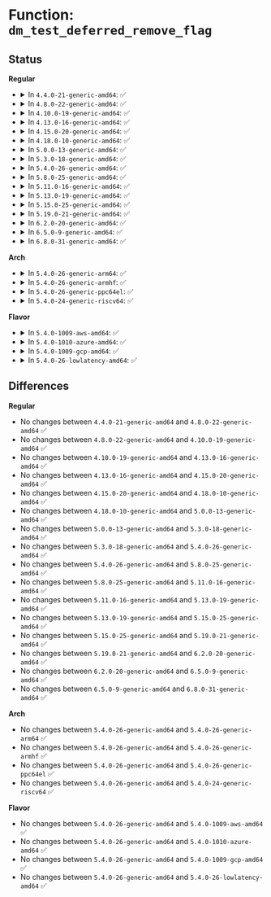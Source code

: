 # Function: <code>dm_test_deferred_remove_flag</code>

## Status
<b>Regular</b>
<ul>
<li>
<details>
<summary>In <code>4.4.0-21-generic-amd64</code>: ✅</summary>

```c
int dm_test_deferred_remove_flag(struct mapped_device * md)
```

```json
{
  "name": "dm_test_deferred_remove_flag",
  "collision_type": "Unique Global",
  "inline_type": "No",
  "funcs": [
    {
      "addr": 18446744071585810896,
      "name": "dm_test_deferred_remove_flag",
      "external": true,
      "loc": "drivers/md/dm.c:3467",
      "file": "drivers/md/dm.c",
      "inline": "seen, unknown",
      "caller_inline": [],
      "caller_func": [
        "drivers/md/dm-ioctl.c:__dev_status"
      ]
    }
  ],
  "symbols": [
    {
      "addr": 18446744071585810896,
      "name": "dm_test_deferred_remove_flag",
      "section": ".text",
      "bind": "STB_GLOBAL",
      "size": 25
    }
  ]
}
```
</details>
</li>
<li>
<details>
<summary>In <code>4.8.0-22-generic-amd64</code>: ✅</summary>

```c
int dm_test_deferred_remove_flag(struct mapped_device * md)
```

```json
{
  "name": "dm_test_deferred_remove_flag",
  "collision_type": "Unique Global",
  "inline_type": "No",
  "funcs": [
    {
      "addr": 18446744071586204544,
      "name": "dm_test_deferred_remove_flag",
      "external": true,
      "loc": "drivers/md/dm.c:2470",
      "file": "drivers/md/dm.c",
      "inline": "seen, unknown",
      "caller_inline": [],
      "caller_func": [
        "drivers/md/dm-ioctl.c:__dev_status"
      ]
    }
  ],
  "symbols": [
    {
      "addr": 18446744071586204544,
      "name": "dm_test_deferred_remove_flag",
      "section": ".text",
      "bind": "STB_GLOBAL",
      "size": 25
    }
  ]
}
```
</details>
</li>
<li>
<details>
<summary>In <code>4.10.0-19-generic-amd64</code>: ✅</summary>

```c
int dm_test_deferred_remove_flag(struct mapped_device * md)
```

```json
{
  "name": "dm_test_deferred_remove_flag",
  "collision_type": "Unique Global",
  "inline_type": "No",
  "funcs": [
    {
      "addr": 18446744071586409008,
      "name": "dm_test_deferred_remove_flag",
      "external": true,
      "loc": "drivers/md/dm.c:2530",
      "file": "drivers/md/dm.c",
      "inline": "seen, unknown",
      "caller_inline": [],
      "caller_func": [
        "drivers/md/dm-ioctl.c:__dev_status"
      ]
    }
  ],
  "symbols": [
    {
      "addr": 18446744071586409008,
      "name": "dm_test_deferred_remove_flag",
      "section": ".text",
      "bind": "STB_GLOBAL",
      "size": 25
    }
  ]
}
```
</details>
</li>
<li>
<details>
<summary>In <code>4.13.0-16-generic-amd64</code>: ✅</summary>

```c
int dm_test_deferred_remove_flag(struct mapped_device * md)
```

```json
{
  "name": "dm_test_deferred_remove_flag",
  "collision_type": "Unique Global",
  "inline_type": "No",
  "funcs": [
    {
      "addr": 18446744071586512480,
      "name": "dm_test_deferred_remove_flag",
      "external": true,
      "loc": "drivers/md/dm.c:2742",
      "file": "drivers/md/dm.c",
      "inline": "seen, unknown",
      "caller_inline": [],
      "caller_func": [
        "drivers/md/dm-ioctl.c:__dev_status"
      ]
    }
  ],
  "symbols": [
    {
      "addr": 18446744071586512480,
      "name": "dm_test_deferred_remove_flag",
      "section": ".text",
      "bind": "STB_GLOBAL",
      "size": 25
    }
  ]
}
```
</details>
</li>
<li>
<details>
<summary>In <code>4.15.0-20-generic-amd64</code>: ✅</summary>

```c
int dm_test_deferred_remove_flag(struct mapped_device * md)
```

```json
{
  "name": "dm_test_deferred_remove_flag",
  "collision_type": "Unique Global",
  "inline_type": "No",
  "funcs": [
    {
      "addr": 18446744071586979904,
      "name": "dm_test_deferred_remove_flag",
      "external": true,
      "loc": "drivers/md/dm.c:2721",
      "file": "drivers/md/dm.c",
      "inline": "seen, unknown",
      "caller_inline": [],
      "caller_func": [
        "drivers/md/dm-ioctl.c:__dev_status"
      ]
    }
  ],
  "symbols": [
    {
      "addr": 18446744071586979904,
      "name": "dm_test_deferred_remove_flag",
      "section": ".text",
      "bind": "STB_GLOBAL",
      "size": 22
    }
  ]
}
```
</details>
</li>
<li>
<details>
<summary>In <code>4.18.0-10-generic-amd64</code>: ✅</summary>

```c
int dm_test_deferred_remove_flag(struct mapped_device * md)
```

```json
{
  "name": "dm_test_deferred_remove_flag",
  "collision_type": "Unique Global",
  "inline_type": "No",
  "funcs": [
    {
      "addr": 18446744071587276704,
      "name": "dm_test_deferred_remove_flag",
      "external": true,
      "loc": "drivers/md/dm.c:2910",
      "file": "drivers/md/dm.c",
      "inline": "seen, unknown",
      "caller_inline": [],
      "caller_func": [
        "drivers/md/dm-ioctl.c:__dev_status"
      ]
    }
  ],
  "symbols": [
    {
      "addr": 18446744071587276704,
      "name": "dm_test_deferred_remove_flag",
      "section": ".text",
      "bind": "STB_GLOBAL",
      "size": 22
    }
  ]
}
```
</details>
</li>
<li>
<details>
<summary>In <code>5.0.0-13-generic-amd64</code>: ✅</summary>

```c
int dm_test_deferred_remove_flag(struct mapped_device * md)
```

```json
{
  "name": "dm_test_deferred_remove_flag",
  "collision_type": "Unique Global",
  "inline_type": "No",
  "funcs": [
    {
      "addr": 18446744071587456928,
      "name": "dm_test_deferred_remove_flag",
      "external": true,
      "loc": "drivers/md/dm.c:2933",
      "file": "drivers/md/dm.c",
      "inline": "seen, unknown",
      "caller_inline": [],
      "caller_func": [
        "drivers/md/dm-ioctl.c:__dev_status"
      ]
    }
  ],
  "symbols": [
    {
      "addr": 18446744071587456928,
      "name": "dm_test_deferred_remove_flag",
      "section": ".text",
      "bind": "STB_GLOBAL",
      "size": 22
    }
  ]
}
```
</details>
</li>
<li>
<details>
<summary>In <code>5.3.0-18-generic-amd64</code>: ✅</summary>

```c
int dm_test_deferred_remove_flag(struct mapped_device * md)
```

```json
{
  "name": "dm_test_deferred_remove_flag",
  "collision_type": "Unique Global",
  "inline_type": "No",
  "funcs": [
    {
      "addr": 18446744071587730272,
      "name": "dm_test_deferred_remove_flag",
      "external": true,
      "loc": "drivers/md/dm.c:2964",
      "file": "drivers/md/dm.c",
      "inline": "seen, unknown",
      "caller_inline": [],
      "caller_func": [
        "drivers/md/dm-ioctl.c:__dev_status"
      ]
    }
  ],
  "symbols": [
    {
      "addr": 18446744071587730272,
      "name": "dm_test_deferred_remove_flag",
      "section": ".text",
      "bind": "STB_GLOBAL",
      "size": 22
    }
  ]
}
```
</details>
</li>
<li>
<details>
<summary>In <code>5.4.0-26-generic-amd64</code>: ✅</summary>

```c
int dm_test_deferred_remove_flag(struct mapped_device * md)
```

```json
{
  "name": "dm_test_deferred_remove_flag",
  "collision_type": "Unique Global",
  "inline_type": "No",
  "funcs": [
    {
      "addr": 18446744071587934624,
      "name": "dm_test_deferred_remove_flag",
      "external": true,
      "loc": "drivers/md/dm.c:2969",
      "file": "drivers/md/dm.c",
      "inline": "seen, unknown",
      "caller_inline": [],
      "caller_func": [
        "drivers/md/dm-ioctl.c:__dev_status"
      ]
    }
  ],
  "symbols": [
    {
      "addr": 18446744071587934624,
      "name": "dm_test_deferred_remove_flag",
      "section": ".text",
      "bind": "STB_GLOBAL",
      "size": 22
    }
  ]
}
```
</details>
</li>
<li>
<details>
<summary>In <code>5.8.0-25-generic-amd64</code>: ✅</summary>

```c
int dm_test_deferred_remove_flag(struct mapped_device * md)
```

```json
{
  "name": "dm_test_deferred_remove_flag",
  "collision_type": "Unique Global",
  "inline_type": "No",
  "funcs": [
    {
      "addr": 18446744071588787056,
      "name": "dm_test_deferred_remove_flag",
      "external": true,
      "loc": "drivers/md/dm.c:3026",
      "file": "drivers/md/dm.c",
      "inline": "seen, unknown",
      "caller_inline": [],
      "caller_func": [
        "drivers/md/dm-ioctl.c:__dev_status"
      ]
    }
  ],
  "symbols": [
    {
      "addr": 18446744071588787056,
      "name": "dm_test_deferred_remove_flag",
      "section": ".text",
      "bind": "STB_GLOBAL",
      "size": 22
    }
  ]
}
```
</details>
</li>
<li>
<details>
<summary>In <code>5.11.0-16-generic-amd64</code>: ✅</summary>

```c
int dm_test_deferred_remove_flag(struct mapped_device * md)
```

```json
{
  "name": "dm_test_deferred_remove_flag",
  "collision_type": "Unique Global",
  "inline_type": "No",
  "funcs": [
    {
      "addr": 18446744071588805520,
      "name": "dm_test_deferred_remove_flag",
      "external": true,
      "loc": "drivers/md/dm.c:2873",
      "file": "drivers/md/dm.c",
      "inline": "seen, unknown",
      "caller_inline": [],
      "caller_func": [
        "drivers/md/dm-ioctl.c:__dev_status"
      ]
    }
  ],
  "symbols": [
    {
      "addr": 18446744071588805520,
      "name": "dm_test_deferred_remove_flag",
      "section": ".text",
      "bind": "STB_GLOBAL",
      "size": 22
    }
  ]
}
```
</details>
</li>
<li>
<details>
<summary>In <code>5.13.0-19-generic-amd64</code>: ✅</summary>

```c
int dm_test_deferred_remove_flag(struct mapped_device * md)
```

```json
{
  "name": "dm_test_deferred_remove_flag",
  "collision_type": "Unique Global",
  "inline_type": "No",
  "funcs": [
    {
      "addr": 18446744071588691216,
      "name": "dm_test_deferred_remove_flag",
      "external": true,
      "loc": "drivers/md/dm.c:2892",
      "file": "drivers/md/dm.c",
      "inline": "seen, unknown",
      "caller_inline": [],
      "caller_func": [
        "drivers/md/dm-ioctl.c:__dev_status"
      ]
    }
  ],
  "symbols": [
    {
      "addr": 18446744071588691216,
      "name": "dm_test_deferred_remove_flag",
      "section": ".text",
      "bind": "STB_GLOBAL",
      "size": 22
    }
  ]
}
```
</details>
</li>
<li>
<details>
<summary>In <code>5.15.0-25-generic-amd64</code>: ✅</summary>

```c
int dm_test_deferred_remove_flag(struct mapped_device * md)
```

```json
{
  "name": "dm_test_deferred_remove_flag",
  "collision_type": "Unique Global",
  "inline_type": "No",
  "funcs": [
    {
      "addr": 18446744071589379264,
      "name": "dm_test_deferred_remove_flag",
      "external": true,
      "loc": "drivers/md/dm.c:2781",
      "file": "drivers/md/dm.c",
      "inline": "seen, unknown",
      "caller_inline": [],
      "caller_func": [
        "drivers/md/dm-ioctl.c:__dev_status"
      ]
    }
  ],
  "symbols": [
    {
      "addr": 18446744071589379264,
      "name": "dm_test_deferred_remove_flag",
      "section": ".text",
      "bind": "STB_GLOBAL",
      "size": 22
    }
  ]
}
```
</details>
</li>
<li>
<details>
<summary>In <code>5.19.0-21-generic-amd64</code>: ✅</summary>

```c
int dm_test_deferred_remove_flag(struct mapped_device * md)
```

```json
{
  "name": "dm_test_deferred_remove_flag",
  "collision_type": "Unique Global",
  "inline_type": "No",
  "funcs": [
    {
      "addr": 18446744071590855088,
      "name": "dm_test_deferred_remove_flag",
      "external": true,
      "loc": "drivers/md/dm.c:2962",
      "file": "drivers/md/dm.c",
      "inline": "seen, unknown",
      "caller_inline": [],
      "caller_func": [
        "drivers/md/dm-ioctl.c:__dev_status"
      ]
    }
  ],
  "symbols": [
    {
      "addr": 18446744071590855088,
      "name": "dm_test_deferred_remove_flag",
      "section": ".text",
      "bind": "STB_GLOBAL",
      "size": 28
    }
  ]
}
```
</details>
</li>
<li>
<details>
<summary>In <code>6.2.0-20-generic-amd64</code>: ✅</summary>

```c
int dm_test_deferred_remove_flag(struct mapped_device * md)
```

```json
{
  "name": "dm_test_deferred_remove_flag",
  "collision_type": "Unique Global",
  "inline_type": "No",
  "funcs": [
    {
      "addr": 18446744071592546736,
      "name": "dm_test_deferred_remove_flag",
      "external": true,
      "loc": "drivers/md/dm.c:3067",
      "file": "drivers/md/dm.c",
      "inline": "seen, unknown",
      "caller_inline": [],
      "caller_func": [
        "drivers/md/dm-ioctl.c:__dev_status"
      ]
    }
  ],
  "symbols": [
    {
      "addr": 18446744071592546736,
      "name": "dm_test_deferred_remove_flag",
      "section": ".text",
      "bind": "STB_GLOBAL",
      "size": 28
    }
  ]
}
```
</details>
</li>
<li>
<details>
<summary>In <code>6.5.0-9-generic-amd64</code>: ✅</summary>

```c
int dm_test_deferred_remove_flag(struct mapped_device * md)
```

```json
{
  "name": "dm_test_deferred_remove_flag",
  "collision_type": "Unique Global",
  "inline_type": "No",
  "funcs": [
    {
      "addr": 18446744071592977984,
      "name": "dm_test_deferred_remove_flag",
      "external": true,
      "loc": "drivers/md/dm.c:3110",
      "file": "drivers/md/dm.c",
      "inline": "seen, unknown",
      "caller_inline": [],
      "caller_func": [
        "drivers/md/dm-ioctl.c:__dev_status"
      ]
    }
  ],
  "symbols": [
    {
      "addr": 18446744071592977984,
      "name": "dm_test_deferred_remove_flag",
      "section": ".text",
      "bind": "STB_GLOBAL",
      "size": 28
    }
  ]
}
```
</details>
</li>
<li>
<details>
<summary>In <code>6.8.0-31-generic-amd64</code>: ✅</summary>

```c
int dm_test_deferred_remove_flag(struct mapped_device * md)
```

```json
{
  "name": "dm_test_deferred_remove_flag",
  "collision_type": "Unique Global",
  "inline_type": "No",
  "funcs": [
    {
      "addr": 18446744071593727968,
      "name": "dm_test_deferred_remove_flag",
      "external": true,
      "loc": "drivers/md/dm.c:3118",
      "file": "drivers/md/dm.c",
      "inline": "seen, unknown",
      "caller_inline": [],
      "caller_func": [
        "drivers/md/dm-ioctl.c:__dev_status"
      ]
    }
  ],
  "symbols": [
    {
      "addr": 18446744071593727968,
      "name": "dm_test_deferred_remove_flag",
      "section": ".text",
      "bind": "STB_GLOBAL",
      "size": 28
    }
  ]
}
```
</details>
</li>
</ul>
<b>Arch</b>
<ul>
<li>
<details>
<summary>In <code>5.4.0-26-generic-arm64</code>: ✅</summary>

```c
int dm_test_deferred_remove_flag(struct mapped_device * md)
```

```json
{
  "name": "dm_test_deferred_remove_flag",
  "collision_type": "Unique Global",
  "inline_type": "No",
  "funcs": [
    {
      "addr": 18446603336501171272,
      "name": "dm_test_deferred_remove_flag",
      "external": true,
      "loc": "drivers/md/dm.c:2969",
      "file": "drivers/md/dm.c",
      "inline": "seen, unknown",
      "caller_inline": [],
      "caller_func": [
        "drivers/md/dm-ioctl.c:__dev_status"
      ]
    }
  ],
  "symbols": [
    {
      "addr": 18446603336501171272,
      "name": "dm_test_deferred_remove_flag",
      "section": ".text",
      "bind": "STB_GLOBAL",
      "size": 44
    }
  ]
}
```
</details>
</li>
<li>
<details>
<summary>In <code>5.4.0-26-generic-armhf</code>: ✅</summary>

```c
int dm_test_deferred_remove_flag(struct mapped_device * md)
```

```json
{
  "name": "dm_test_deferred_remove_flag",
  "collision_type": "Unique Global",
  "inline_type": "No",
  "funcs": [
    {
      "addr": 3233680352,
      "name": "dm_test_deferred_remove_flag",
      "external": true,
      "loc": "drivers/md/dm.c:2969",
      "file": "drivers/md/dm.c",
      "inline": "seen, unknown",
      "caller_inline": [],
      "caller_func": [
        "drivers/md/dm-ioctl.c:__dev_status"
      ]
    }
  ],
  "symbols": [
    {
      "addr": 3233680352,
      "name": "dm_test_deferred_remove_flag",
      "section": ".text",
      "bind": "STB_GLOBAL",
      "size": 32
    }
  ]
}
```
</details>
</li>
<li>
<details>
<summary>In <code>5.4.0-26-generic-ppc64el</code>: ✅</summary>

```c
int dm_test_deferred_remove_flag(struct mapped_device * md)
```

```json
{
  "name": "dm_test_deferred_remove_flag",
  "collision_type": "Unique Global",
  "inline_type": "No",
  "funcs": [
    {
      "addr": 13835058055294683024,
      "name": "dm_test_deferred_remove_flag",
      "external": true,
      "loc": "drivers/md/dm.c:2969",
      "file": "drivers/md/dm.c",
      "inline": "seen, unknown",
      "caller_inline": [],
      "caller_func": [
        "drivers/md/dm-ioctl.c:__dev_status"
      ]
    }
  ],
  "symbols": [
    {
      "addr": 13835058055294683024,
      "name": "dm_test_deferred_remove_flag",
      "section": ".text",
      "bind": "STB_GLOBAL",
      "size": 20
    }
  ]
}
```
</details>
</li>
<li>
<details>
<summary>In <code>5.4.0-24-generic-riscv64</code>: ✅</summary>

```c
int dm_test_deferred_remove_flag(struct mapped_device * md)
```

```json
{
  "name": "dm_test_deferred_remove_flag",
  "collision_type": "Unique Global",
  "inline_type": "No",
  "funcs": [
    {
      "addr": 18446743936277877804,
      "name": "dm_test_deferred_remove_flag",
      "external": true,
      "loc": "drivers/md/dm.c:2969",
      "file": "drivers/md/dm.c",
      "inline": "seen, unknown",
      "caller_inline": [],
      "caller_func": [
        "drivers/md/dm-ioctl.c:__dev_status"
      ]
    }
  ],
  "symbols": [
    {
      "addr": 18446743936277877804,
      "name": "dm_test_deferred_remove_flag",
      "section": ".text",
      "bind": "STB_GLOBAL",
      "size": 38
    }
  ]
}
```
</details>
</li>
</ul>
<b>Flavor</b>
<ul>
<li>
<details>
<summary>In <code>5.4.0-1009-aws-amd64</code>: ✅</summary>

```c
int dm_test_deferred_remove_flag(struct mapped_device * md)
```

```json
{
  "name": "dm_test_deferred_remove_flag",
  "collision_type": "Unique Global",
  "inline_type": "No",
  "funcs": [
    {
      "addr": 18446744071587565600,
      "name": "dm_test_deferred_remove_flag",
      "external": true,
      "loc": "drivers/md/dm.c:2969",
      "file": "drivers/md/dm.c",
      "inline": "seen, unknown",
      "caller_inline": [],
      "caller_func": [
        "drivers/md/dm-ioctl.c:__dev_status"
      ]
    }
  ],
  "symbols": [
    {
      "addr": 18446744071587565600,
      "name": "dm_test_deferred_remove_flag",
      "section": ".text",
      "bind": "STB_GLOBAL",
      "size": 22
    }
  ]
}
```
</details>
</li>
<li>
<details>
<summary>In <code>5.4.0-1010-azure-amd64</code>: ✅</summary>

```c
int dm_test_deferred_remove_flag(struct mapped_device * md)
```

```json
{
  "name": "dm_test_deferred_remove_flag",
  "collision_type": "Unique Global",
  "inline_type": "No",
  "funcs": [
    {
      "addr": 18446744071587333680,
      "name": "dm_test_deferred_remove_flag",
      "external": true,
      "loc": "drivers/md/dm.c:2969",
      "file": "drivers/md/dm.c",
      "inline": "seen, unknown",
      "caller_inline": [],
      "caller_func": [
        "drivers/md/dm-ioctl.c:__dev_status"
      ]
    }
  ],
  "symbols": [
    {
      "addr": 18446744071587333680,
      "name": "dm_test_deferred_remove_flag",
      "section": ".text",
      "bind": "STB_GLOBAL",
      "size": 22
    }
  ]
}
```
</details>
</li>
<li>
<details>
<summary>In <code>5.4.0-1009-gcp-amd64</code>: ✅</summary>

```c
int dm_test_deferred_remove_flag(struct mapped_device * md)
```

```json
{
  "name": "dm_test_deferred_remove_flag",
  "collision_type": "Unique Global",
  "inline_type": "No",
  "funcs": [
    {
      "addr": 18446744071587890768,
      "name": "dm_test_deferred_remove_flag",
      "external": true,
      "loc": "drivers/md/dm.c:2969",
      "file": "drivers/md/dm.c",
      "inline": "seen, unknown",
      "caller_inline": [],
      "caller_func": [
        "drivers/md/dm-ioctl.c:__dev_status"
      ]
    }
  ],
  "symbols": [
    {
      "addr": 18446744071587890768,
      "name": "dm_test_deferred_remove_flag",
      "section": ".text",
      "bind": "STB_GLOBAL",
      "size": 22
    }
  ]
}
```
</details>
</li>
<li>
<details>
<summary>In <code>5.4.0-26-lowlatency-amd64</code>: ✅</summary>

```c
int dm_test_deferred_remove_flag(struct mapped_device * md)
```

```json
{
  "name": "dm_test_deferred_remove_flag",
  "collision_type": "Unique Global",
  "inline_type": "No",
  "funcs": [
    {
      "addr": 18446744071588006032,
      "name": "dm_test_deferred_remove_flag",
      "external": true,
      "loc": "drivers/md/dm.c:2969",
      "file": "drivers/md/dm.c",
      "inline": "seen, unknown",
      "caller_inline": [],
      "caller_func": [
        "drivers/md/dm-ioctl.c:__dev_status"
      ]
    }
  ],
  "symbols": [
    {
      "addr": 18446744071588006032,
      "name": "dm_test_deferred_remove_flag",
      "section": ".text",
      "bind": "STB_GLOBAL",
      "size": 22
    }
  ]
}
```
</details>
</li>
</ul>

## Differences
<b>Regular</b>
<ul>
<li>
No changes between <code>4.4.0-21-generic-amd64</code> and <code>4.8.0-22-generic-amd64</code> ✅
</li>
<li>
No changes between <code>4.8.0-22-generic-amd64</code> and <code>4.10.0-19-generic-amd64</code> ✅
</li>
<li>
No changes between <code>4.10.0-19-generic-amd64</code> and <code>4.13.0-16-generic-amd64</code> ✅
</li>
<li>
No changes between <code>4.13.0-16-generic-amd64</code> and <code>4.15.0-20-generic-amd64</code> ✅
</li>
<li>
No changes between <code>4.15.0-20-generic-amd64</code> and <code>4.18.0-10-generic-amd64</code> ✅
</li>
<li>
No changes between <code>4.18.0-10-generic-amd64</code> and <code>5.0.0-13-generic-amd64</code> ✅
</li>
<li>
No changes between <code>5.0.0-13-generic-amd64</code> and <code>5.3.0-18-generic-amd64</code> ✅
</li>
<li>
No changes between <code>5.3.0-18-generic-amd64</code> and <code>5.4.0-26-generic-amd64</code> ✅
</li>
<li>
No changes between <code>5.4.0-26-generic-amd64</code> and <code>5.8.0-25-generic-amd64</code> ✅
</li>
<li>
No changes between <code>5.8.0-25-generic-amd64</code> and <code>5.11.0-16-generic-amd64</code> ✅
</li>
<li>
No changes between <code>5.11.0-16-generic-amd64</code> and <code>5.13.0-19-generic-amd64</code> ✅
</li>
<li>
No changes between <code>5.13.0-19-generic-amd64</code> and <code>5.15.0-25-generic-amd64</code> ✅
</li>
<li>
No changes between <code>5.15.0-25-generic-amd64</code> and <code>5.19.0-21-generic-amd64</code> ✅
</li>
<li>
No changes between <code>5.19.0-21-generic-amd64</code> and <code>6.2.0-20-generic-amd64</code> ✅
</li>
<li>
No changes between <code>6.2.0-20-generic-amd64</code> and <code>6.5.0-9-generic-amd64</code> ✅
</li>
<li>
No changes between <code>6.5.0-9-generic-amd64</code> and <code>6.8.0-31-generic-amd64</code> ✅
</li>
</ul>
<b>Arch</b>
<ul>
<li>
No changes between <code>5.4.0-26-generic-amd64</code> and <code>5.4.0-26-generic-arm64</code> ✅
</li>
<li>
No changes between <code>5.4.0-26-generic-amd64</code> and <code>5.4.0-26-generic-armhf</code> ✅
</li>
<li>
No changes between <code>5.4.0-26-generic-amd64</code> and <code>5.4.0-26-generic-ppc64el</code> ✅
</li>
<li>
No changes between <code>5.4.0-26-generic-amd64</code> and <code>5.4.0-24-generic-riscv64</code> ✅
</li>
</ul>
<b>Flavor</b>
<ul>
<li>
No changes between <code>5.4.0-26-generic-amd64</code> and <code>5.4.0-1009-aws-amd64</code> ✅
</li>
<li>
No changes between <code>5.4.0-26-generic-amd64</code> and <code>5.4.0-1010-azure-amd64</code> ✅
</li>
<li>
No changes between <code>5.4.0-26-generic-amd64</code> and <code>5.4.0-1009-gcp-amd64</code> ✅
</li>
<li>
No changes between <code>5.4.0-26-generic-amd64</code> and <code>5.4.0-26-lowlatency-amd64</code> ✅
</li>
</ul>
